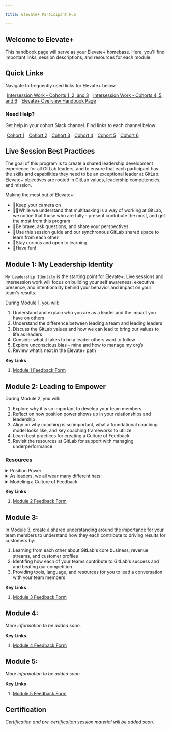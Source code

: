 ```yaml
---

title: Elevate+ Participant Hub

---
```


## Welcome to Elevate+

This handbook page will serve as your Elevate+ homebase. Here, you'll find important links, session descriptions, and resources for each module.

## Quick Links

Navigate to frequently used links for Elevate+ below:

<div class="flex-row" markdown="0">
  <div>
    <a href= "https://gitlab.com/gitlab-people-elevate/elevate-plus-round-1/-/boards" class="btn btn-primary" style="width:200px;margin:5px;">Intersession Work - Cohorts 1, 2, and 3</a>
    <a href= "https://gitlab.com/gitlab-people-elevate/elevate-plus-round-2/-/boards" class="btn btn-primary" style="width:200px;margin:5px;">Intersession Work - Cohorts 4, 5, and 6</a>
    <a href= "https://handbook.gitlab.com/handbook/people-group/learning-and-development/elevate-programs/elevate+/" class="btn btn-primary" style="width:200px;margin:5px;">Elevate+ Overview Handbook Page</a>
  </div>
</div>

### Need Help?

Get help in your cohort Slack channel. Find links to each channel below:

<div class="flex-row" markdown="0">
  <div>
    <a href= "https://app.slack.com/client/E03N1RJJX7C/C06D40B5CVD" class="btn btn-primary" style="width:200px;margin:5px;">Cohort 1</a>
    <a href= "https://app.slack.com/client/E03N1RJJX7C/C06D40CKNH5" class="btn btn-primary" style="width:200px;margin:5px;">Cohort 2</a>
    <a href= "https://app.slack.com/client/E03N1RJJX7C/C06DM0G418C" class="btn btn-primary" style="width:200px;margin:5px;">Cohort 3</a>
    <a href= "https://app.slack.com/client/E03N1RJJX7C/C06M2TPTWUX" class="btn btn-primary" style="width:200px;margin:5px;">Cohort 4</a>
    <a href= "https://app.slack.com/client/E03N1RJJX7C/C06MHBQ2XSP" class="btn btn-primary" style="width:200px;margin:5px;">Cohort 5</a>
    <a href= "https://app.slack.com/client/E03N1RJJX7C/C06MHBR0NH1" class="btn btn-primary" style="width:200px;margin:5px;">Cohort 6</a>
  </div>
</div>

## Live Session Best Practices

The goal of this program is to create a shared leadership development experience for all GitLab leaders,  and to ensure that each participant has the skills and capabilities they need to be an exceptional leader at GitLab. Elevate+ objectives are rooted in GitLab values, leadership competencies, and mission.

Making the most out of Elevate+:

- 📸Keep your camera on
- 🧑‍💻While we understand that multitasking is a way of working at GitLab, we notice that those who are fully - present contribute the most, and get the most from this program
- 🙋Be brave, ask questions, and share your perspectives
- 💬Use this session guide and our synchronous GitLab shared space to learn from each other
- 🤔Stay curious and open to learning
- 💃Have fun!


## Module 1: My Leadership Identity

`My Leadership Identity` is the starting point for Elevate+. Live sessions and intersession work will focus on building your self awareness, executive presence, and intentionality behind your behavior and impact on your team's results.

During Module 1, you will:

1. Understand and explain who you are as a leader and the impact you have on others
1. Understand the difference between leading a team and leading leaders
1. Discuss the GitLab values and how we can lead to bring our values to life as leaders
1. Consider what it takes to be a leader others want to follow
1. Explore unconscious bias – mine and how to manage my org’s
1. Review what’s next in the Elevate+ path

**Key Links**

1. [Module 1 Feedback Form](https://docs.google.com/forms/d/e/1FAIpQLScug6g0ZA03-qTzVLYpJ6gjxg39WAl6x9bOaqg9A1yR8qzgnw/viewform?usp=sf_link)


## Module 2: Leading to Empower

During Module 2, you will:

1. Explore why it is so important to develop your team members
1. Reflect on how position power shows up in your relationships and leadership
1. Align on why coaching is so important, what a foundational coaching model looks like, and key coaching frameworks to utilize
1. Learn best practices for creating a Culture of Feedback
1. Revisit the resources at GitLab for support with managing underperformance

### Resources

<details>
<summary>Position Power</summary>

- [Short LinkedIn Article: Positional vs. Position Power](https://www.linkedin.com/pulse/positional-vs-personal-power-aditi-agrawal/)

</details>

<details>
<summary>As leaders, we all wear many different hats:</summary>

- Mentor, SME, decision-maker, coach, collaborator, director of work, role model, steward, planner, expert… and the list goes on…
- Multiple hats can emerge for each of us in one day - even in one conversation
- Our goal as leaders of leaders is to be clear about the hat we put on in conversations with our teams, and intentional about using a hat that’s appropriate for the moment

</details>

<details>
<summary>Modeling a Culture of Feedback</summary>

As leaders with expanded scope, there are a number of required skills and behaviors in order to model a culture of feedback:
- Solicits and is open to feedback for one’s self
- Providing ongoing feedback that is frequent, actionable and done in real-time
- Creates a welcoming environment that enables team members to value open discussions and debates, where they continually learn from one another
- Knows the mechanics of giving feedback and the value of giving feedback
- Recognizes that frequent, actionable feedback helps reduce turnover, raise performance levels and increase employee engagement
- Provides both positive and constructive comments

</details>


**Key Links**

1. [Module 2 Feedback Form](https://docs.google.com/forms/d/e/1FAIpQLScCWql9i6Oi8js9zDnNawZKX-V1NOhQG3aSD8fFSew-29mn4g/viewform?usp=sf_link)

## Module 3:

In Module 3, create a shared understanding around the importance for your team members to understand how they each contribute to driving results for customers by:

1. Learning from each other about GitLab's core business, revenue streams, and customer profiles
2. Identifing how each of your teams contribute to GitLab's success and and beating our competition
3. Providing tools, language, and resources for you to lead a conversation with your team members

**Key Links**

1. [Module 3 Feedback Form](https://docs.google.com/forms/d/e/1FAIpQLSfmNnaI8C57ua1uRygJ7YlfbHKmmzaYqqD6mypZw5RlWe0cIQ/viewform?usp=sf_link)



## Module 4:

*More information to be added soon.*

**Key Links**

1. [Module 4 Feedback Form](https://docs.google.com/forms/d/e/1FAIpQLSfLt0tMR2PuH-VSWpqm2Z7jVOYAmPPFXWJblU80tD-bvwdVUw/viewform?usp=sf_link)



## Module 5:

*More information to be added soon.*

**Key Links**

1. [Module 5 Feedback Form](https://docs.google.com/forms/d/e/1FAIpQLSdHJnLbjDSj-gsDdSwigOn3zIW_7BxpJ1Xgae9htEp6zE3_1w/viewform?usp=sf_link)



## Certification

*Certification and pre-certificaiton session material will be added soon.*




